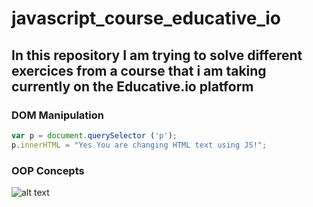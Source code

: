 # javascript_course_educative_io
In this repository I am trying to solve different exercices from a course that i am taking currently on the Educative.io platform
---
### DOM Manipulation
```javascript
var p = document.querySelector ('p');
p.innerHTML = "Yes You are changing HTML text using JS!";
```
### OOP Concepts
![alt text](https://drive.google.com/drive/u/0/folders/1csfEK6XzpK-PKrZT915IysyLna88w9TN)
